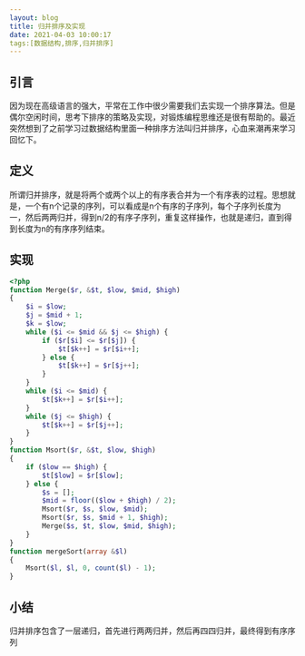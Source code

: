 ```yaml
---
layout: blog
title: 归并排序及实现
date: 2021-04-03 10:00:17
tags:[数据结构,排序,归并排序]
---
```


## 引言

因为现在高级语言的强大，平常在工作中很少需要我们去实现一个排序算法。但是偶尔空闲时间，思考下排序的策略及实现，对锻炼编程思维还是很有帮助的。最近突然想到了之前学习过数据结构里面一种排序方法叫归并排序，心血来潮再来学习回忆下。

## 定义

所谓归并排序，就是将两个或两个以上的有序表合并为一个有序表的过程。思想就是，一个有n个记录的序列，可以看成是n个有序的子序列，每个子序列长度为一，然后两两归并，得到n/2的有序子序列，重复这样操作，也就是递归，直到得到长度为n的有序序列结束。

## 实现

```php
<?php
function Merge($r, &$t, $low, $mid, $high)
{
    $i = $low;
    $j = $mid + 1;
    $k = $low;
    while ($i <= $mid && $j <= $high) {
        if ($r[$i] <= $r[$j]) {
            $t[$k++] = $r[$i++];
        } else {
            $t[$k++] = $r[$j++];
        }
    }
    while ($i <= $mid) {
        $t[$k++] = $r[$i++];
    }
    while ($j <= $high) {
        $t[$k++] = $r[$j++];
    }
}
function Msort($r, &$t, $low, $high)
{
    if ($low == $high) {
        $t[$low] = $r[$low];
    } else {
        $s = [];
        $mid = floor(($low + $high) / 2);
        Msort($r, $s, $low, $mid);
        Msort($r, $s, $mid + 1, $high);
        Merge($s, $t, $low, $mid, $high);
    }
}
function mergeSort(array &$l)
{
    Msort($l, $l, 0, count($l) - 1);
}
```

## 小结

归并排序包含了一层递归，首先进行两两归并，然后再四四归并，最终得到有序序列